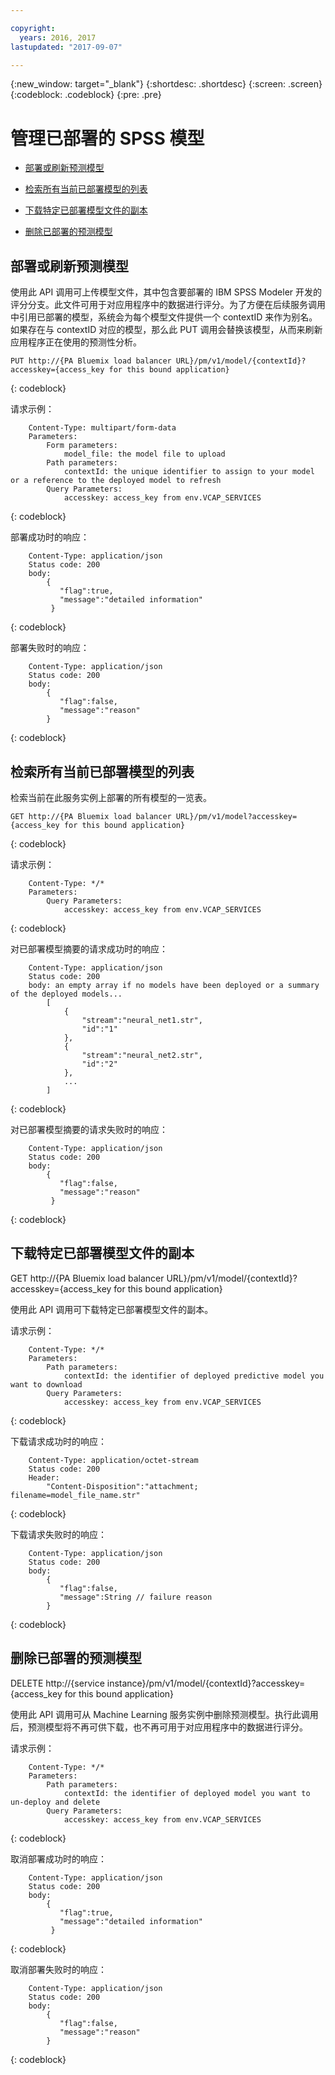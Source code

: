```yaml
---

copyright:
  years: 2016, 2017
lastupdated: "2017-09-07"

---
```


{:new_window: target="_blank"}
{:shortdesc: .shortdesc}
{:screen: .screen}
{:codeblock: .codeblock}
{:pre: .pre}

# 管理已部署的 SPSS 模型


*  [部署或刷新预测模型](#deploying-or-refreshing-a-predictive-model)

*  [检索所有当前已部署模型的列表](#retrieving-a-list-of-all-currently-deployed-models)

*  [下载特定已部署模型文件的副本](#downloading-a-copy-of-a-specific-deployed-model-file)

*  [删除已部署的预测模型](#deleting-a-deployed-predictive-model)

## 部署或刷新预测模型

使用此 API 调用可上传模型文件，其中包含要部署的 IBM SPSS Modeler 开发的评分分支。此文件可用于对应用程序中的数据进行评分。为了方便在后续服务调用中引用已部署的模型，系统会为每个模型文件提供一个 contextID 来作为别名。如果存在与 contextID 对应的模型，那么此 PUT 调用会替换该模型，从而来刷新应用程序正在使用的预测性分析。

```
PUT http://{PA Bluemix load balancer URL}/pm/v1/model/{contextId}?accesskey={access_key for this bound application}
```
{: codeblock}

请求示例：

```
    Content-Type: multipart/form-data
    Parameters:
        Form parameters:
            model_file: the model file to upload
        Path parameters:
            contextId: the unique identifier to assign to your model or a reference to the deployed model to refresh
        Query Parameters:
            accesskey: access_key from env.VCAP_SERVICES
```
{: codeblock}

部署成功时的响应：

```
    Content-Type: application/json
    Status code: 200
    body:
        {
           "flag":true, 
           "message":"detailed information"  
         }
```
{: codeblock}

部署失败时的响应：

```
    Content-Type: application/json
    Status code: 200
    body:
        {
           "flag":false, 
           "message":"reason"
        }
```
{: codeblock}

## 检索所有当前已部署模型的列表

检索当前在此服务实例上部署的所有模型的一览表。

```
GET http://{PA Bluemix load balancer URL}/pm/v1/model?accesskey={access_key for this bound application}
```
{: codeblock}

请求示例：

```
    Content-Type: */*
    Parameters:
        Query Parameters:
            accesskey: access_key from env.VCAP_SERVICES
```
{: codeblock}

对已部署模型摘要的请求成功时的响应：

```
    Content-Type: application/json
    Status code: 200
    body: an empty array if no models have been deployed or a summary of the deployed models...
        [
            {
                "stream":"neural_net1.str",
                "id":"1"
            },
            {
                "stream":"neural_net2.str",
                "id":"2"
            },
            ...
        ]
```
{: codeblock}

对已部署模型摘要的请求失败时的响应：

```
    Content-Type: application/json
    Status code: 200
    body:
        {
           "flag":false, 
           "message":"reason"  
         }
```
{: codeblock}

## 下载特定已部署模型文件的副本

GET http://{PA Bluemix load balancer
URL}/pm/v1/model/{contextId}?accesskey={access_key for this bound
application}

使用此 API 调用可下载特定已部署模型文件的副本。

请求示例：

```
    Content-Type: */*
    Parameters:
        Path parameters:
            contextId: the identifier of deployed predictive model you want to download
        Query Parameters:
            accesskey: access_key from env.VCAP_SERVICES
```
{: codeblock}

下载请求成功时的响应：

```
    Content-Type: application/octet-stream
    Status code: 200
    Header:
        "Content-Disposition":"attachment; filename=model_file_name.str"
```
{: codeblock}

下载请求失败时的响应：

```
    Content-Type: application/json
    Status code: 200
    body:
        {
           "flag":false, 
           "message":String // failure reason 
        }
```
{: codeblock}

## 删除已部署的预测模型

DELETE http://{service
instance}/pm/v1/model/{contextId}?accesskey={access_key for this
bound application}

使用此 API 调用可从 Machine
Learning 服务实例中删除预测模型。执行此调用后，预测模型将不再可供下载，也不再可用于对应用程序中的数据进行评分。

请求示例：

```
    Content-Type: */*
    Parameters:
        Path parameters:
            contextId: the identifier of deployed model you want to un-deploy and delete
        Query Parameters:
            accesskey: access_key from env.VCAP_SERVICES
```
{: codeblock}

取消部署成功时的响应：

```
    Content-Type: application/json
    Status code: 200
    body:
        {
           "flag":true, 
           "message":"detailed information"  
         }
```
{: codeblock}

取消部署失败时的响应：

```
    Content-Type: application/json
    Status code: 200
    body:
        {
           "flag":false, 
           "message":"reason"
        }
```
{: codeblock}
